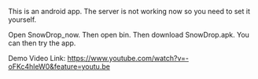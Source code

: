 


This is an android app. The server is not working now so you need to set it yourself.

Open SnowDrop_now. Then open bin. Then download SnowDrop.apk. You can then try the app.


Demo Video Link:
https://www.youtube.com/watch?v=-oFKc4hleW0&feature=youtu.be
